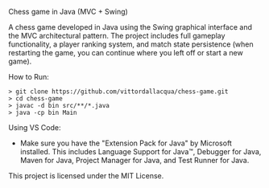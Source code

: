 Chess game in Java (MVC + Swing)

A chess game developed in Java using the Swing graphical 
interface and the MVC architectural pattern. The project 
includes full gameplay functionality, a player ranking 
system, and match state persistence (when restarting the 
game, you can continue where you left off or start a new 
game).

How to Run:

    > git clone https://github.com/vittordallacqua/chess-game.git
    > cd chess-game
    > javac -d bin src/**/*.java
    > java -cp bin Main

Using VS Code:

* Make sure you have the "Extension Pack for Java" by 
Microsoft installed. This includes Language Support for 
Java™, Debugger for Java, Maven for Java, Project Manager 
for Java, and Test Runner for Java.

This project is licensed under the MIT License.
